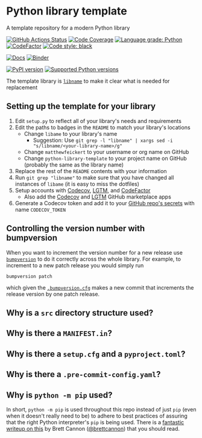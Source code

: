 # Python library template

A template repository for a modern Python library

[![GitHub Actions Status](https://github.com/matthewfeickert/python-library-template/workflows/CI/CD/badge.svg)](https://github.com/matthewfeickert/python-library-template/actions)
[![Code Coverage](https://codecov.io/gh/matthewfeickert/Python-library-template/graph/badge.svg?branch=master)](https://codecov.io/gh/matthewfeickert/Python-library-template?branch=master)
[![Language grade: Python](https://img.shields.io/lgtm/grade/python/g/matthewfeickert/Python-library-template.svg?logo=lgtm&logoWidth=18)](https://lgtm.com/projects/g/matthewfeickert/Python-library-template/latest/files/)
[![CodeFactor](https://www.codefactor.io/repository/github/matthewfeickert/Python-library-template/badge)](https://www.codefactor.io/repository/github/matthewfeickert/Python-library-template)
[![Code style: black](https://img.shields.io/badge/code%20style-black-000000.svg)](https://github.com/psf/black)

[![Docs](https://img.shields.io/badge/docs-master-blue.svg)](https://matthewfeickert.github.io/python-library-template)
[![Binder](https://mybinder.org/badge_logo.svg)](https://mybinder.org/v2/gh/matthewfeickert/python-library-template/master)

<!-- Here libname should be replaced with your library's name on PyPI  -->
[![PyPI version](https://badge.fury.io/py/libname.svg)](https://badge.fury.io/py/libname)
[![Supported Python versions](https://img.shields.io/pypi/pyversions/libname.svg)](https://pypi.org/project/libname/)

The template library is [`libname`](https://github.com/matthewfeickert/Python-library-template/search?q=libname&unscoped_q=libname) to make it clear what is needed for replacement

## Setting up the template for your library

1. Edit `setup.py` to reflect all of your library's needs and requirements
2. Edit the paths to badges in the `README` to match your library's locations
   - Change `libame` to your library's name
      - Suggestion: Use `git grep -l "libname" | xargs sed -i "s/libname/<your-library-name>/g"`
   - Change `matthewfeickert` to your username or org name on GitHub
   - Change `python-library-template` to your project name on GitHub (probably the same as the library name)
3. Replace the rest of the `README` contents with your information
4. Run `git grep "libname"` to make sure that you have changed all instances of `libame` (it is easy to miss the dotfiles)
5. Setup accounts with [Codecov](https://codecov.io/), [LGTM](https://lgtm.com/), and [CodeFactor](https://www.codefactor.io/)
   - Also add the [Codecov](https://github.com/marketplace/codecov) and [LGTM](https://github.com/marketplace/lgtm) GitHub marketplace apps
6. Generate a Codecov token and add it to your [GitHub repo's secrets](https://help.github.com/en/actions/automating-your-workflow-with-github-actions/contexts-and-expression-syntax-for-github-actions#contexts) with name `CODECOV_TOKEN`

## Controlling the version number with bumpversion

When you want to increment the version number for a new release use [`bumpversion`](https://github.com/peritus/bumpversion) to do it correctly across the whole library.
For example, to increment to a new patch release you would simply run

```
bumpversion patch
```

which given the [`.bumpversion.cfg`](https://github.com/matthewfeickert/Python-library-template/blob/master/.bumpversion.cfg) makes a new commit that increments the release version by one patch release.

## Why is a `src` directory structure used?

## Why is there a `MANIFEST.in`?

## Why is there a `setup.cfg` and a `pyproject.toml`?

## Why is there a `.pre-commit-config.yaml`?

## Why is `python -m pip` used?

In short, `python -m pip` is used throughout this repo instead of just `pip` (even when it doesn't really need to be) to adhere to best practices of assuring that the right Python interpreter's `pip` is being used.
There is a [fantastic writeup on this][why-you-should-use-python-m-pip] by Brett Cannon ([@brettcannon](https://github.com/brettcannon)) that you should read.

[why-you-should-use-python-m-pip]: https://snarky.ca/why-you-should-use-python-m-pip/

